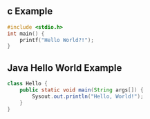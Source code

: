 ## c Example
```c
#include <stdio.h>
int main() {
    printf("Hello World?!");
}
```

## Java Hello World Example
```java
class Hello {
    public static void main(String args[]) {
        Sysout.out.println("Hello, World!");
    }
}
```
